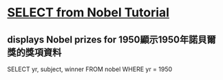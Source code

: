 # [SELECT from Nobel Tutorial](https://sqlzoo.net/wiki/SELECT_from_Nobel_Tutorial)

## displays Nobel prizes for 1950顯示1950年諾貝爾獎的獎項資料

  SELECT yr, subject, winner
  FROM nobel
  WHERE yr = 1950
  
